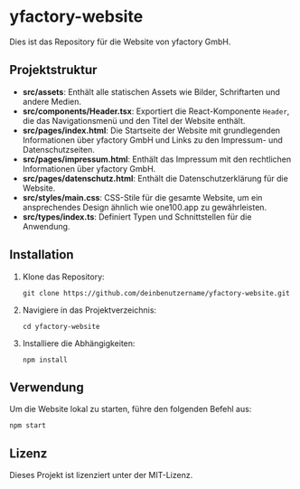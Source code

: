 # yfactory-website

Dies ist das Repository für die Website von yfactory GmbH.

## Projektstruktur

- **src/assets**: Enthält alle statischen Assets wie Bilder, Schriftarten und andere Medien.
- **src/components/Header.tsx**: Exportiert die React-Komponente `Header`, die das Navigationsmenü und den Titel der Website enthält.
- **src/pages/index.html**: Die Startseite der Website mit grundlegenden Informationen über yfactory GmbH und Links zu den Impressum- und Datenschutzseiten.
- **src/pages/impressum.html**: Enthält das Impressum mit den rechtlichen Informationen über yfactory GmbH.
- **src/pages/datenschutz.html**: Enthält die Datenschutzerklärung für die Website.
- **src/styles/main.css**: CSS-Stile für die gesamte Website, um ein ansprechendes Design ähnlich wie one100.app zu gewährleisten.
- **src/types/index.ts**: Definiert Typen und Schnittstellen für die Anwendung.

## Installation

1. Klone das Repository:
   ```
   git clone https://github.com/deinbenutzername/yfactory-website.git
   ```
2. Navigiere in das Projektverzeichnis:
   ```
   cd yfactory-website
   ```
3. Installiere die Abhängigkeiten:
   ```
   npm install
   ```

## Verwendung

Um die Website lokal zu starten, führe den folgenden Befehl aus:
```
npm start
```

## Lizenz

Dieses Projekt ist lizenziert unter der MIT-Lizenz.